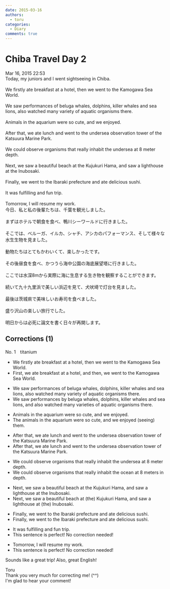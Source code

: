 ```yaml
---
date: 2015-03-16
authors:
  - toru
categories:
  - Diary
comments: true
---
```


# Chiba Travel Day 2
<div class="date">Mar 16, 2015 22:53</div>
<div id="post"><div id="body_show_ori">
 Today, my juniors and I went sightseeing in Chiba.<br/><br/>We firstly ate breakfast at a hotel, then we went to the Kamogawa Sea World.<br/><br/>We saw performances of beluga whales, dolphins, killer whales and sea lions, also watched many variety of aquatic organisms there.<br/><br/>Animals in the aquarium were so cute, and we enjoyed.<br/><br/>After that, we ate lunch and went to the undersea observation tower of the Katsuura Marine Park.<br/><br/>We could observe organisms that really inhabit the undersea at 8 meter depth.<br/><br/>Next, we saw a beautiful beach at the Kujukuri Hama, and saw a lighthouse at the Inubosaki.<br/><br/>Finally, we went to the Ibaraki prefecture and ate delicious sushi.<br/><br/>It was fulfilling and fun trip.<br/><br/>Tomorrow, I will resume my work.
</div></div>

<!-- more -->

<div id="post_ja"><div id="body_show_mo">
今日、私と私の後輩たちは、千葉を観光しました。<br/><br/>まずはホテルで朝食を食べ、鴨川シーワールドに行きました。<br/><br/>そこでは、ベルーガ、イルカ、シャチ、アシカのパフォーマンス、そして様々な水生生物を見ました。<br/><br/>動物たちはとてもかわいくて、楽しかったです。<br/><br/>その後昼食を食べ、かつうら海中公園の海底展望塔に行きました。<br/><br/>ここでは水深8mから実際に海に生息する生き物を観察することができます。<br/><br/>続いて九十九里浜で美しい浜辺を見て、犬吠埼で灯台を見ました。<br/><br/>最後は茨城県で美味しいお寿司を食べました。<br/><br/>盛り沢山の楽しい旅行でした。<br/><br/>明日からは必死に論文を書く日々が再開します。
</div></div>

## Corrections (1)
<div id="block"><div class="first_name"> No. 1　<span class="just_name">titanium</span></div><div id="block2">
<ul class="correction_field">
<li class="incorrect">We firstly ate breakfast at a hotel, then we went to the Kamogawa Sea World.</li>
<li class="corrected correct">
<span class="f_blue">First, we</span> ate breakfast at a hotel,<span class="f_red"> and</span> then<span class="f_blue">,</span> we went to the Kamogawa Sea World.
</li>
</ul>
<ul class="correction_field">
<li class="incorrect">We saw performances of beluga whales, dolphins, killer whales and sea lions, also watched many variety of aquatic organisms there.</li>
<li class="corrected correct">
We saw performances <span class="f_blue">by</span> beluga whales, dolphins, killer whales and sea lions, <span class="f_red">and </span>also watched many variet<span class="f_red">ies</span> of aquatic organisms there.
</li>
</ul>
<ul class="correction_field">
<li class="incorrect">Animals in the aquarium were so cute, and we enjoyed.</li>
<li class="corrected correct">
<span class="f_blue">The a</span>nimals in the aquarium were so cute, and we enjoyed<span class="f_blue"> (seeing) </span><span class="f_red">them</span>.
</li>
</ul>
<ul class="correction_field">
<li class="incorrect">After that, we ate lunch and went to the undersea observation tower of the Katsuura Marine Park.</li>
<li class="corrected correct">
After that, we ate lunch and went to the undersea observation tower of <span class="sline"><span class="f_gray">the</span></span> Katsuura Marine Park.
</li>
</ul>
<ul class="correction_field">
<li class="incorrect">We could observe organisms that really inhabit the undersea at 8 meter depth.</li>
<li class="corrected correct">
We could observe organisms that <span class="f_gray"><span class="sline">really</span></span> inhabit the <span class="f_blue">ocean</span> at 8 meter<span class="f_red">s in</span> depth.
</li>
</ul>
<ul class="correction_field">
<li class="incorrect">Next, we saw a beautiful beach at the Kujukuri Hama, and saw a lighthouse at the Inubosaki.</li>
<li class="corrected correct">
Next, we saw a beautiful beach at <span class="f_gray">(the) </span>Kujukuri Hama, and saw a lighthouse at <span class="f_gray">(the) </span>Inubosaki.
</li>
</ul>
<ul class="correction_field">
<li class="incorrect">Finally, we went to the Ibaraki prefecture and ate delicious sushi.</li>
<li class="corrected correct">
Finally, we went to <span class="f_gray"><span class="sline">the</span></span> Ibaraki prefecture and ate delicious sushi.
</li>
</ul>
<ul class="correction_field">
<li class="incorrect">It was fulfilling and fun trip.</li>
<li class="corrected perfect">This sentence is perfect! No correction needed!</li>
</ul>
<ul class="correction_field">
<li class="incorrect">Tomorrow, I will resume my work.</li>
<li class="corrected perfect">This sentence is perfect! No correction needed!</li>
</ul>
<p class="comment_small">
 Sounds like a great trip! Also, great English!
</p>

</div><div class="name"><span class="just_name">Toru</span><br>
Thank you very much for correcting me! (^^)<br/>I'm glad to hear your comment!
</div>
</div>
